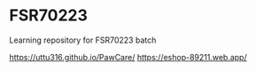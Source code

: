 # FSR70223
Learning repository for FSR70223 batch

https://uttu316.github.io/PawCare/
https://eshop-89211.web.app/
